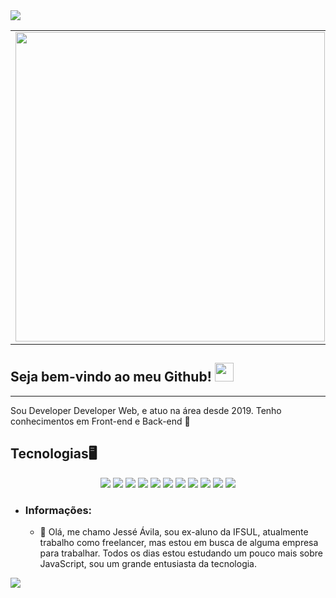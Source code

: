 <img src="./img/wallpaper.png">
<center>
<table>
    <tr>
        <td><img width="495px" align="left" src="https://github-readme-stats.vercel.app/api?username=JesseAvilaa&theme=buefy"/></td>
        <td><img width="400px" align="left" src="https://github-readme-stats.vercel.app/api/top-langs/?username=JesseAvilaa&hide=html&layout=compact&theme=buefy" /></td>
    </tr>   
</table>
</center>

## Seja bem-vindo ao meu Github! <img src="https://raw.githubusercontent.com/iampavangandhi/iampavangandhi/master/gifs/Hi.gif" width="30px"></h2>
---
Sou Developer Developer Web, e atuo na área desde 2019.
Tenho conhecimentos em Front-end e Back-end 💜

## Tecnologias🖥️
<p align="center">
    <img src="https://img.shields.io/badge/node.js%20-%2343853D.svg?&style=for-the-badge&logo=node.js&logoColor=white"/>
    <img src="https://img.shields.io/badge/javascript%20-%23323330.svg?&style=for-the-badge&logo=javascript&logoColor=%23F7DF1E"/>
    <img src="https://img.shields.io/badge/html5%20-%23E34F26.svg?&style=for-the-badge&logo=html5&logoColor=white"/>
    <img src="https://img.shields.io/badge/css3%20-%231572B6.svg?&style=for-the-badge&logo=css3&logoColor=white"/>
    <img src="https://img.shields.io/badge/python%20-%2314354C.svg?&style=for-the-badge&logo=python&logoColor=white"/>
    <img src="https://img.shields.io/badge/git%20-%23F05033.svg?&style=for-the-badge&logo=git&logoColor=white"/>
    <img src="https://img.shields.io/badge/github%20-%23121011.svg?&style=for-the-badge&logo=github&logoColor=white"/>
    <img src="https://img.shields.io/badge/vercel%20-%23000000.svg?&style=for-the-badge&logo=vercel&logoColor=white"/>
    <img src ="https://img.shields.io/badge/postgres-%23316192.svg?&style=for-the-badge&logo=postgresql&logoColor=white"/>
    <img src="https://img.shields.io/badge/docker%20-%230db7ed.svg?&style=for-the-badge&logo=docker&logoColor=white"/>
    <img src="https://img.shields.io/badge/jquery%20-%230769AD.svg?&style=for-the-badge&logo=jquery&logoColor=white"/>
</p>

* ### Informações:


    * 🙋‍ Olá, me chamo Jessé Ávila, sou ex-aluno da IFSUL, atualmente trabalho como freelancer, mas estou em busca de alguma empresa para trabalhar. Todos os dias estou estudando um pouco mais sobre JavaScript, sou um grande entusiasta da tecnologia.


![](https://komarev.com/ghpvc/?username=JesseAvilaa&color=blue&style=flat)
